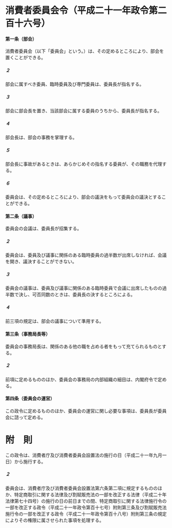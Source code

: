 # 消費者委員会令（平成二十一年政令第二百十六号）
#### 第一条（部会）
消費者委員会（以下「委員会」という。）は、その定めるところにより、部会を置くことができる。
##### ２
部会に属すべき委員、臨時委員及び専門委員は、委員長が指名する。
##### ３
部会に部会長を置き、当該部会に属する委員のうちから、委員長が指名する。
##### ４
部会長は、部会の事務を掌理する。
##### ５
部会長に事故があるときは、あらかじめその指名する委員が、その職務を代理する。
##### ６
委員会は、その定めるところにより、部会の議決をもって委員会の議決とすることができる。
#### 第二条（議事）
委員会の会議は、委員長が招集する。
##### ２
委員会は、委員及び議事に関係のある臨時委員の過半数が出席しなければ、会議を開き、議決することができない。
##### ３
委員会の議事は、委員及び議事に関係のある臨時委員で会議に出席したものの過半数で決し、可否同数のときは、委員長の決するところによる。
##### ４
前三項の規定は、部会の議事について準用する。
#### 第三条（事務局長等）
委員会の事務局長は、関係のある他の職を占める者をもって充てられるものとする。
##### ２
前項に定めるもののほか、委員会の事務局の内部組織の細目は、内閣府令で定める。
#### 第四条（委員会の運営）
この政令に定めるもののほか、委員会の運営に関し必要な事項は、委員長が委員会に諮って定める。
# 附　則
この政令は、消費者庁及び消費者委員会設置法の施行の日（平成二十一年九月一日）から施行する。
##### ２
委員会は、消費者庁及び消費者委員会設置法第六条第二項に規定するもののほか、特定商取引に関する法律及び割賦販売法の一部を改正する法律（平成二十年法律第七十四号）の施行の日の前日までの間、特定商取引に関する法律施行令の一部を改正する政令（平成二十一年政令第百十七号）附則第三条及び割賦販売法施行令の一部を改正する政令（平成二十一年政令第百十八号）附則第三条の規定によりその権限に属させられた事項を処理する。
